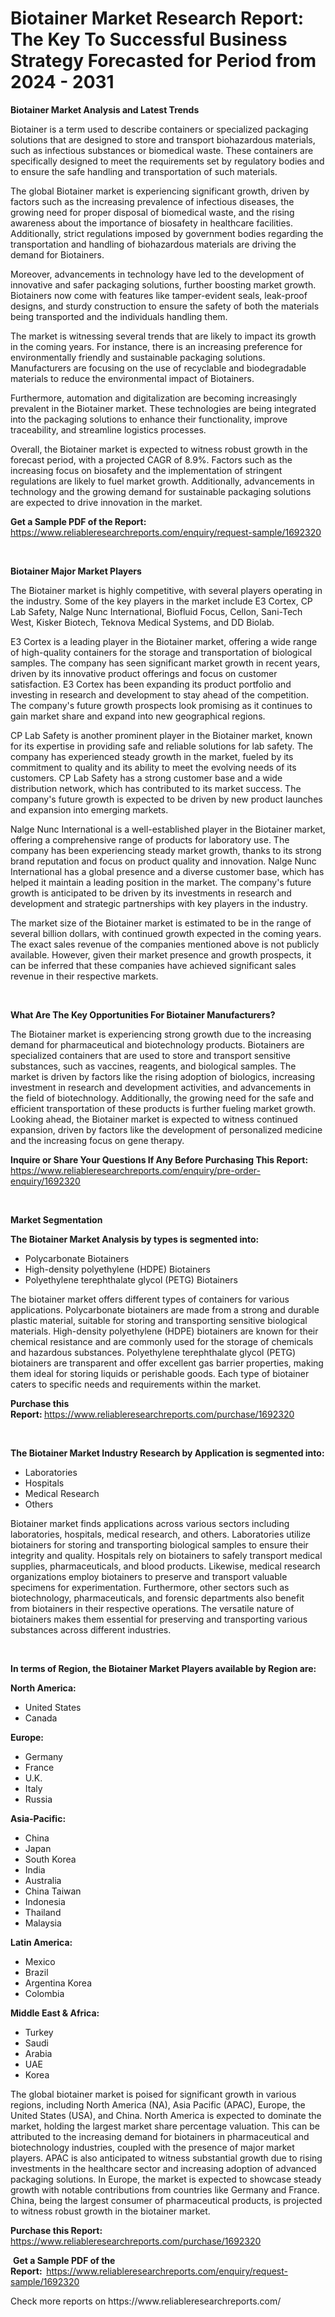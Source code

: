 <p><h1>Biotainer Market Research Report: The Key To Successful Business Strategy Forecasted for Period from 2024 - 2031</h1></p><p><strong>Biotainer Market Analysis and Latest Trends</strong></p>
<p><p>Biotainer is a term used to describe containers or specialized packaging solutions that are designed to store and transport biohazardous materials, such as infectious substances or biomedical waste. These containers are specifically designed to meet the requirements set by regulatory bodies and to ensure the safe handling and transportation of such materials.</p><p>The global Biotainer market is experiencing significant growth, driven by factors such as the increasing prevalence of infectious diseases, the growing need for proper disposal of biomedical waste, and the rising awareness about the importance of biosafety in healthcare facilities. Additionally, strict regulations imposed by government bodies regarding the transportation and handling of biohazardous materials are driving the demand for Biotainers.</p><p>Moreover, advancements in technology have led to the development of innovative and safer packaging solutions, further boosting market growth. Biotainers now come with features like tamper-evident seals, leak-proof designs, and sturdy construction to ensure the safety of both the materials being transported and the individuals handling them.</p><p>The market is witnessing several trends that are likely to impact its growth in the coming years. For instance, there is an increasing preference for environmentally friendly and sustainable packaging solutions. Manufacturers are focusing on the use of recyclable and biodegradable materials to reduce the environmental impact of Biotainers.</p><p>Furthermore, automation and digitalization are becoming increasingly prevalent in the Biotainer market. These technologies are being integrated into the packaging solutions to enhance their functionality, improve traceability, and streamline logistics processes.</p><p>Overall, the Biotainer market is expected to witness robust growth in the forecast period, with a projected CAGR of 8.9%. Factors such as the increasing focus on biosafety and the implementation of stringent regulations are likely to fuel market growth. Additionally, advancements in technology and the growing demand for sustainable packaging solutions are expected to drive innovation in the market.</p></p>
<p><strong>Get a Sample PDF of the Report:&nbsp;</strong> <a href="https://www.reliableresearchreports.com/enquiry/request-sample/1692320">https://www.reliableresearchreports.com/enquiry/request-sample/1692320</a></p>
<p>&nbsp;</p>
<p><strong>Biotainer Major Market Players</strong></p>
<p><p>The Biotainer market is highly competitive, with several players operating in the industry. Some of the key players in the market include E3 Cortex, CP Lab Safety, Nalge Nunc International, Biofluid Focus, Cellon, Sani-Tech West, Kisker Biotech, Teknova Medical Systems, and DD Biolab.</p><p>E3 Cortex is a leading player in the Biotainer market, offering a wide range of high-quality containers for the storage and transportation of biological samples. The company has seen significant market growth in recent years, driven by its innovative product offerings and focus on customer satisfaction. E3 Cortex has been expanding its product portfolio and investing in research and development to stay ahead of the competition. The company's future growth prospects look promising as it continues to gain market share and expand into new geographical regions.</p><p>CP Lab Safety is another prominent player in the Biotainer market, known for its expertise in providing safe and reliable solutions for lab safety. The company has experienced steady growth in the market, fueled by its commitment to quality and its ability to meet the evolving needs of its customers. CP Lab Safety has a strong customer base and a wide distribution network, which has contributed to its market success. The company's future growth is expected to be driven by new product launches and expansion into emerging markets.</p><p>Nalge Nunc International is a well-established player in the Biotainer market, offering a comprehensive range of products for laboratory use. The company has been experiencing steady market growth, thanks to its strong brand reputation and focus on product quality and innovation. Nalge Nunc International has a global presence and a diverse customer base, which has helped it maintain a leading position in the market. The company's future growth is anticipated to be driven by its investments in research and development and strategic partnerships with key players in the industry.</p><p>The market size of the Biotainer market is estimated to be in the range of several billion dollars, with continued growth expected in the coming years. The exact sales revenue of the companies mentioned above is not publicly available. However, given their market presence and growth prospects, it can be inferred that these companies have achieved significant sales revenue in their respective markets.</p></p>
<p>&nbsp;</p>
<p><strong>What Are The Key Opportunities For Biotainer Manufacturers?</strong></p>
<p><p>The Biotainer market is experiencing strong growth due to the increasing demand for pharmaceutical and biotechnology products. Biotainers are specialized containers that are used to store and transport sensitive substances, such as vaccines, reagents, and biological samples. The market is driven by factors like the rising adoption of biologics, increasing investment in research and development activities, and advancements in the field of biotechnology. Additionally, the growing need for the safe and efficient transportation of these products is further fueling market growth. Looking ahead, the Biotainer market is expected to witness continued expansion, driven by factors like the development of personalized medicine and the increasing focus on gene therapy.</p></p>
<p><strong>Inquire or Share Your Questions If Any Before Purchasing This Report:</strong> <a href="https://www.reliableresearchreports.com/enquiry/pre-order-enquiry/1692320">https://www.reliableresearchreports.com/enquiry/pre-order-enquiry/1692320</a></p>
<p>&nbsp;</p>
<p><strong>Market Segmentation</strong></p>
<p><strong>The Biotainer Market Analysis by types is segmented into:</strong></p>
<p><ul><li>Polycarbonate Biotainers</li><li>High-density polyethylene (HDPE) Biotainers</li><li>Polyethylene terephthalate glycol (PETG) Biotainers</li></ul></p>
<p><p>The biotainer market offers different types of containers for various applications. Polycarbonate biotainers are made from a strong and durable plastic material, suitable for storing and transporting sensitive biological materials. High-density polyethylene (HDPE) biotainers are known for their chemical resistance and are commonly used for the storage of chemicals and hazardous substances. Polyethylene terephthalate glycol (PETG) biotainers are transparent and offer excellent gas barrier properties, making them ideal for storing liquids or perishable goods. Each type of biotainer caters to specific needs and requirements within the market.</p></p>
<p><strong>Purchase this Report:&nbsp;</strong><a href="https://www.reliableresearchreports.com/purchase/1692320">https://www.reliableresearchreports.com/purchase/1692320</a></p>
<p>&nbsp;</p>
<p><strong>The Biotainer Market Industry Research by Application is segmented into:</strong></p>
<p><ul><li>Laboratories</li><li>Hospitals</li><li>Medical Research</li><li>Others</li></ul></p>
<p><p>Biotainer market finds applications across various sectors including laboratories, hospitals, medical research, and others. Laboratories utilize biotainers for storing and transporting biological samples to ensure their integrity and quality. Hospitals rely on biotainers to safely transport medical supplies, pharmaceuticals, and blood products. Likewise, medical research organizations employ biotainers to preserve and transport valuable specimens for experimentation. Furthermore, other sectors such as biotechnology, pharmaceuticals, and forensic departments also benefit from biotainers in their respective operations. The versatile nature of biotainers makes them essential for preserving and transporting various substances across different industries.</p></p>
<p>&nbsp;</p>
<p><strong>In terms of Region, the Biotainer Market Players available by Region are:</strong></p>
<p>
    <p> <strong> North America: </strong>
        <ul>
            <li>United States</li>
            <li>Canada</li>
        </ul>
        </p> 
    <p> <strong> Europe: </strong>
        <ul>
            <li>Germany</li>
            <li>France</li>
            <li>U.K.</li>
            <li>Italy</li>
            <li>Russia</li>
        </ul>
        </p> 
    <p> <strong> Asia-Pacific: </strong>
        <ul>
            <li>China</li>
            <li>Japan</li>
            <li>South Korea</li>
            <li>India</li>
            <li>Australia</li>
            <li>China Taiwan</li>
            <li>Indonesia</li>
            <li>Thailand</li>
            <li>Malaysia</li>
        </ul>
        </p> 
    <p> <strong> Latin America: </strong>
        <ul>
            <li>Mexico</li>
            <li>Brazil</li>
            <li>Argentina Korea</li>
            <li>Colombia</li>
        </ul>
        </p> 
    <p> <strong> Middle East & Africa: </strong>
        <ul>
            <li>Turkey</li>
            <li>Saudi</li>
            <li>Arabia</li>
            <li>UAE</li>
            <li>Korea</li>
        </ul>
    </p>
    </p>
<p><p>The global biotainer market is poised for significant growth in various regions, including North America (NA), Asia Pacific (APAC), Europe, the United States (USA), and China. North America is expected to dominate the market, holding the largest market share percentage valuation. This can be attributed to the increasing demand for biotainers in pharmaceutical and biotechnology industries, coupled with the presence of major market players. APAC is also anticipated to witness substantial growth due to rising investments in the healthcare sector and increasing adoption of advanced packaging solutions. In Europe, the market is expected to showcase steady growth with notable contributions from countries like Germany and France. China, being the largest consumer of pharmaceutical products, is projected to witness robust growth in the biotainer market.</p></p>
<p><strong>Purchase this Report: </strong><a href="https://www.reliableresearchreports.com/purchase/1692320">https://www.reliableresearchreports.com/purchase/1692320</a></p>
<p>&nbsp;<strong>Get a Sample PDF of the Report:&nbsp;&nbsp;</strong><a href="https://www.reliableresearchreports.com/enquiry/request-sample/1692320">https://www.reliableresearchreports.com/enquiry/request-sample/1692320</a></p>
<p><strong></strong></p>
<p>Check more reports on https://www.reliableresearchreports.com/</p>
